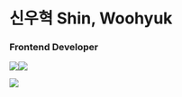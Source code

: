 # 신우혁 Shin, Woohyuk
### Frontend Developer

<img src="https://img.shields.io/badge/Javscript-F7DF1E?style=flat&logo=Javascript&logoColor=white"/><img src="https://img.shields.io/badge/React-61DAFB?style=flat&logo=React&logoColor=white"/>

<img src="https://hits.seeyoufarm.com/api/count/incr/badge.svg?url=https%3A%2F%2Fgithub.com%2Fwoo-dev-log&count_bg=%233DBFC8&title_bg=%23555555&icon=&icon_color=%23E7E7E7&title=hits&edge_flat=false"/>
